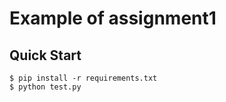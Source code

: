 # Example of assignment1

## Quick Start

```
$ pip install -r requirements.txt
$ python test.py
```

